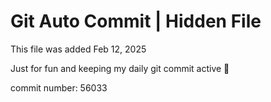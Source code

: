 # Git Auto Commit | Hidden File

This file was added Feb 12, 2025

Just for fun and keeping my daily git commit active 🤪

commit number: 56033

